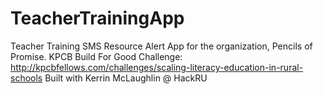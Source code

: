 # TeacherTrainingApp
Teacher Training SMS Resource Alert App for the organization, Pencils of Promise.
KPCB Build For Good Challenge: http://kpcbfellows.com/challenges/scaling-literacy-education-in-rural-schools
Built with Kerrin McLaughlin @ HackRU
